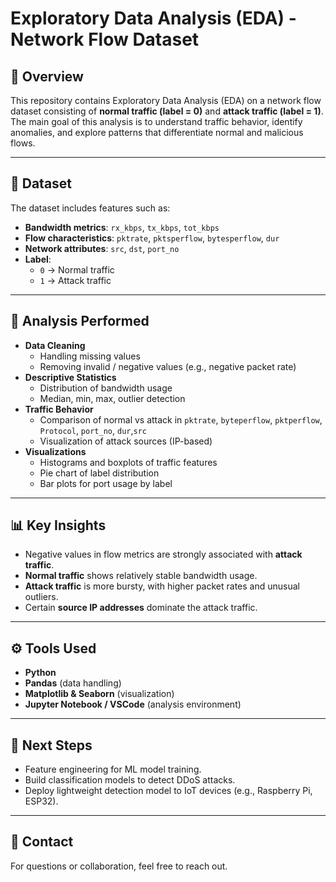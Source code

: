 # Exploratory Data Analysis (EDA) - Network Flow Dataset

## 📌 Overview
This repository contains Exploratory Data Analysis (EDA) on a network flow dataset consisting of **normal traffic (label = 0)** and **attack traffic (label = 1)**.  
The main goal of this analysis is to understand traffic behavior, identify anomalies, and explore patterns that differentiate normal and malicious flows.

---

## 📂 Dataset
The dataset includes features such as:
- **Bandwidth metrics**: `rx_kbps`, `tx_kbps`, `tot_kbps`
- **Flow characteristics**: `pktrate`, `pktsperflow`, `bytesperflow`, `dur`
- **Network attributes**: `src`, `dst`, `port_no`
- **Label**:  
  - `0` → Normal traffic  
  - `1` → Attack traffic  

---

## 🔎 Analysis Performed
- **Data Cleaning**  
  - Handling missing values  
  - Removing invalid / negative values (e.g., negative packet rate)  
- **Descriptive Statistics**  
  - Distribution of bandwidth usage  
  - Median, min, max, outlier detection  
- **Traffic Behavior**  
  - Comparison of normal vs attack in `pktrate`, `byteperflow`, `pktperflow`, `Protocol`, `port_no`, `dur`,`src`  
  - Visualization of attack sources (IP-based)  
- **Visualizations**  
  - Histograms and boxplots of traffic features  
  - Pie chart of label distribution  
  - Bar plots for port usage by label  

---

## 📊 Key Insights
- Negative values in flow metrics are strongly associated with **attack traffic**.  
- **Normal traffic** shows relatively stable bandwidth usage.  
- **Attack traffic** is more bursty, with higher packet rates and unusual outliers.  
- Certain **source IP addresses** dominate the attack traffic.  

---

## ⚙️ Tools Used
- **Python**  
- **Pandas** (data handling)  
- **Matplotlib & Seaborn** (visualization)  
- **Jupyter Notebook / VSCode** (analysis environment)  

---

## 🚀 Next Steps
- Feature engineering for ML model training.  
- Build classification models to detect DDoS attacks.  
- Deploy lightweight detection model to IoT devices (e.g., Raspberry Pi, ESP32).  

---

## 📧 Contact
For questions or collaboration, feel free to reach out.  
